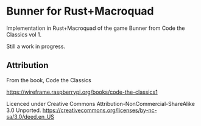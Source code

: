 # Bunner for Rust+Macroquad

Implementation in Rust+Macroquad of the game Bunner from Code the Classics vol 1.

Still a work in progress.

## Attribution

From the book, Code the Classics

https://wireframe.raspberrypi.org/books/code-the-classics1

Licenced under Creative Commons Attribution-NonCommercial-ShareAlike 3.0 Unported.
https://creativecommons.org/licenses/by-nc-sa/3.0/deed.en_US
